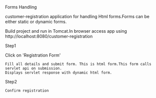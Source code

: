 Forms Handling

customer-registration application for handling Html forms.Forms can be either static or dynamic forms.

Build project and run in Tomcat.In browser access app using http://localhost:8080/customer-registration

Step1

Click on 'Registration Form'

	Fill all details and submit form. This is html form.This form calls servlet api on submission.
	Displays servlet response with dynamic html form.

Step2	

	Confirm registration
